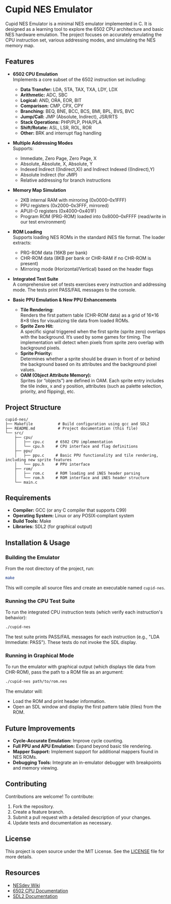 # Cupid NES Emulator

Cupid NES Emulator is a minimal NES emulator implemented in C. It is designed as a learning tool to explore the 6502 CPU architecture and basic NES hardware emulation. The project focuses on accurately emulating the CPU instruction set, various addressing modes, and simulating the NES memory map.

## Features

- **6502 CPU Emulation**  
  Implements a core subset of the 6502 instruction set including:
  - **Data Transfer:** LDA, STA, TAX, TXA, LDY, LDX  
  - **Arithmetic:** ADC, SBC  
  - **Logical:** AND, ORA, EOR, BIT  
  - **Comparison:** CMP, CPX, CPY  
  - **Branching:** BEQ, BNE, BCC, BCS, BMI, BPL, BVS, BVC  
  - **Jump/Call:** JMP (Absolute, Indirect), JSR/RTS  
  - **Stack Operations:** PHP/PLP, PHA/PLA  
  - **Shift/Rotate:** ASL, LSR, ROL, ROR  
  - **Other:** BRK and interrupt flag handling

- **Multiple Addressing Modes**  
  Supports:
  - Immediate, Zero Page, Zero Page, X
  - Absolute, Absolute, X, Absolute, Y
  - Indexed Indirect ((Indirect,X)) and Indirect Indexed ((Indirect),Y)
  - Absolute Indirect (for JMP)
  - Relative addressing for branch instructions

- **Memory Map Simulation**  
  - 2KB internal RAM with mirroring (0x0000–0x1FFF)
  - PPU registers (0x2000–0x3FFF, mirrored)
  - APU/I-O registers (0x4000–0x401F)
  - Program ROM (PRG-ROM) loaded into 0x8000–0xFFFF (read/write in our test environment)

- **ROM Loading**  
  Supports loading NES ROMs in the standard iNES file format. The loader extracts:
  - PRG-ROM data (16KB per bank)
  - CHR-ROM data (8KB per bank or CHR-RAM if no CHR-ROM is present)
  - Mirroring mode (Horizontal/Vertical) based on the header flags

- **Integrated Test Suite**  
  A comprehensive set of tests exercises every instruction and addressing mode. The tests print PASS/FAIL messages to the console.

- **Basic PPU Emulation & New PPU Enhancements**  
  - **Tile Rendering:**  
    Renders the first pattern table (CHR-ROM data) as a grid of 16×16 8×8 tiles for visualizing tile data from loaded ROMs.
  - **Sprite Zero Hit:**  
    A specific signal triggered when the first sprite (sprite zero) overlaps with the background. It’s used by some games for timing. The implementation will detect when pixels from sprite zero overlap with background pixels.
  - **Sprite Priority:**  
    Determines whether a sprite should be drawn in front of or behind the background based on its attributes and the background pixel values.
  - **OAM (Object Attribute Memory):**  
    Sprites (or “objects”) are defined in OAM. Each sprite entry includes the tile index, x and y position, attributes (such as palette selection, priority, and flipping), etc.

## Project Structure

```
cupid-nes/
├── Makefile           # Build configuration using gcc and SDL2
├── README.md          # Project documentation (this file)
└── src/
    ├── cpu/
    │   ├── cpu.c     # 6502 CPU implementation
    │   └── cpu.h     # CPU interface and flag definitions
    ├── ppu/
    │   ├── ppu.c     # Basic PPU functionality and tile rendering, including new sprite features
    │   └── ppu.h     # PPU interface
    ├── rom/
    │   ├── rom.c     # ROM loading and iNES header parsing
    │   └── rom.h     # ROM interface and iNES header structure
    └── main.c
```

## Requirements

- **Compiler:** GCC (or any C compiler that supports C99)
- **Operating System:** Linux or any POSIX‑compliant system
- **Build Tools:** Make
- **Libraries:** SDL2 (for graphical output)

## Installation & Usage

### Building the Emulator

From the root directory of the project, run:

```bash
make
```

This will compile all source files and create an executable named `cupid-nes`.

### Running the CPU Test Suite

To run the integrated CPU instruction tests (which verify each instruction's behavior):

```bash
./cupid-nes
```

The test suite prints PASS/FAIL messages for each instruction (e.g., "LDA Immediate: PASS"). These tests do not invoke the SDL display.

### Running in Graphical Mode

To run the emulator with graphical output (which displays tile data from CHR-ROM), pass the path to a ROM file as an argument:

```bash
./cupid-nes path/to/rom.nes
```

The emulator will:
- Load the ROM and print header information.
- Open an SDL window and display the first pattern table (tiles) from the ROM.

## Future Improvements

- **Cycle-Accurate Emulation:** Improve cycle counting.
- **Full PPU and APU Emulation:** Expand beyond basic tile rendering.
- **Mapper Support:** Implement support for additional mappers found in NES ROMs.
- **Debugging Tools:** Integrate an in-emulator debugger with breakpoints and memory viewing.

## Contributing

Contributions are welcome! To contribute:
1. Fork the repository.
2. Create a feature branch.
3. Submit a pull request with a detailed description of your changes.
4. Update tests and documentation as necessary.

## License

This project is open source under the MIT License. See the [LICENSE](LICENSE) file for more details.

## Resources

- [NESdev Wiki](https://www.nesdev.org/wiki/Nintendo_Entertainment_System)
- [6502 CPU Documentation](http://www.6502.org/tutorials/6502opcodes.html)
- [SDL2 Documentation](https://wiki.libsdl.org/)
